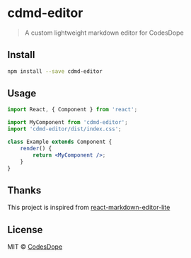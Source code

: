 # cdmd-editor

> A custom lightweight markdown editor for CodesDope

<!-- [![NPM](https://img.shields.io/npm/v/cdmd-editor.svg)](https://www.npmjs.com/package/cdmd-editor) [![JavaScript Style Guide](https://img.shields.io/badge/code_style-standard-brightgreen.svg)](https://standardjs.com) -->

## Install

```bash
npm install --save cdmd-editor
```

## Usage

```jsx
import React, { Component } from 'react';

import MyComponent from 'cdmd-editor';
import 'cdmd-editor/dist/index.css';

class Example extends Component {
    render() {
        return <MyComponent />;
    }
}
```

## Thanks

This project is inspired from [react-markdown-editor-lite](https://github.com/HarryChen0506/react-markdown-editor-lite/)

## License

MIT © [CodesDope](https://github.com/codesdope)
